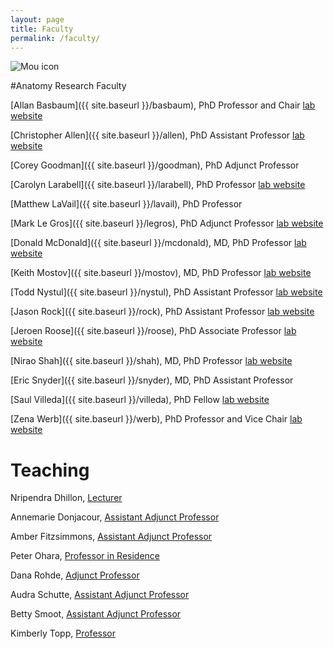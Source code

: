 ```yaml
---
layout: page
title: Faculty
permalink: /faculty/
---
```


![Mou icon](../img/banner.jpg) 

#Anatomy Research Faculty
 
[Allan Basbaum]({{ site.baseurl }}/basbaum), PhD 	Professor and Chair   [lab website](http://basbaumlab.ucsf.edu)
 
[Christopher Allen]({{ site.baseurl }}/allen), PhD Assistant Professor	[lab website](http://sabre.ucsf.edu/faculty/christopher_allen.html)
  
[Corey Goodman]({{ site.baseurl }}/goodman), PhD Adjunct Professor	  

[Carolyn Larabell]({{ site.baseurl }}/larabell), PhD 	Professor	[lab website](http://ncxt.lbl.gov/)  

[Matthew LaVail]({{ site.baseurl }}/lavail), PhD 	Professor	  

[Mark Le Gros]({{ site.baseurl }}/legros), PhD	Adjunct Professor	[lab website](http://ncxt.lbl.gov/)

[Donald McDonald]({{ site.baseurl }}/mcdonald), MD, PhD 	Professor	[lab website](http://mcdonald.ucsf.edu/)  

[Keith Mostov]({{ site.baseurl }}/mostov), MD, PhD 	Professor	[lab website](http://mostovlab.ucsf.edu)  

[Todd Nystul]({{ site.baseurl }}/nystul), PhD 	Assistant Professor		[lab website](http://nystullab.ucsf.edu/)   

[Jason Rock]({{ site.baseurl }}/rock), PhD 	Assistant Professor	   [lab website](http://rocklab.ucsf.edu/)  

[Jeroen Roose]({{ site.baseurl }}/roose), PhD 	Associate Professor		[lab website](http://rooselab.ucsf.edu)  

[Nirao Shah]({{ site.baseurl }}/shah), MD, PhD 	 Professor 	[lab website](http://shahlab.ucsf.edu/) 

[Eric Snyder]({{ site.baseurl }}/snyder), MD, PhD 	Assistant Professor 	

[Saul Villeda]({{ site.baseurl }}/villeda), PhD 	Fellow 	[lab website](http://villedalab.ucsf.edu/) 

[Zena Werb]({{ site.baseurl }}/werb), PhD 	Professor and Vice Chair	[lab website](http://werblab.ucsf.edu)	 

# Teaching

Nripendra Dhillon, 	[Lecturer](https://directory.ucsf.edu/?q=Nripendra+Dhillon)

Annemarie Donjacour, 	[Assistant Adjunct Professor](https://directory.ucsf.edu/?q=Annemarie+Donjacour) 

Amber Fitzsimmons,   [Assistant Adjunct Professor](https://directory.ucsf.edu/?q=Amber+Fitzsimmons)

Peter Ohara, 	[Professor in Residence](https://directory.ucsf.edu/?q=peter+ohara)

Dana Rohde, 	 [Adjunct Professor](https://directory.ucsf.edu/?q=Dana+Rohde)  

Audra Schutte, 	[Assistant Adjunct Professor](https://directory.ucsf.edu/?q=Audra+Schutte)  

Betty Smoot, 	[Assistant Adjunct Professor](https://directory.ucsf.edu/?q=betty+smoot)  

Kimberly Topp, 	[Professor](https://directory.ucsf.edu/?q=Kimberly+Topp)  